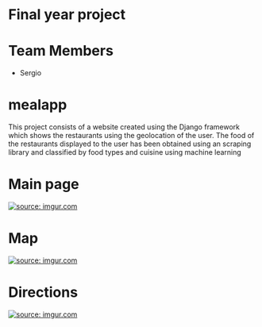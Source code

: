 # Final year project
# Team Members

- Sergio

# mealapp

This project consists of a website created using the Django framework which shows the restaurants 
using the geolocation of the user. The food of the restaurants displayed to the user has 
been obtained using an scraping library and classified by food types and cuisine using machine learning



# Main page
<a href="https://imgur.com/ZD83FGA"><img src="https://i.imgur.com/ZD83FGA.png" title="source: imgur.com" /></a>
# Map
<a href="https://imgur.com/1LdNHF8"><img src="https://i.imgur.com/1LdNHF8.png" title="source: imgur.com" /></a>
# Directions
<a href="https://imgur.com/NVczwHf"><img src="https://i.imgur.com/NVczwHf.png" title="source: imgur.com" /></a>
